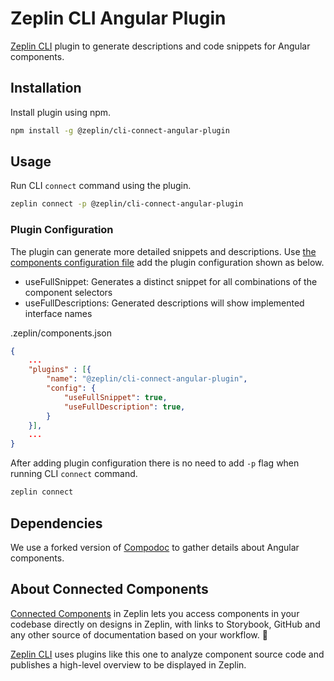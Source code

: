 # Zeplin CLI Angular Plugin

[Zeplin CLI](https://github.com/zeplin/cli) plugin to generate descriptions and code snippets for Angular components.

## Installation

Install plugin using npm.

```sh
npm install -g @zeplin/cli-connect-angular-plugin
```

## Usage

Run CLI `connect` command using the plugin.

```sh
zeplin connect -p @zeplin/cli-connect-angular-plugin
```

### Plugin Configuration

The plugin can generate more detailed snippets and descriptions. Use [the components configuration file](./docs/cli.componentconfigfile.plugins.md) add the plugin configuration shown as below.

- useFullSnippet: Generates a distinct snippet for all combinations of the component selectors
- useFullDescriptions: Generated descriptions will show implemented interface names

.zeplin/components.json
```json
{
    ...
    "plugins" : [{
        "name": "@zeplin/cli-connect-angular-plugin",
        "config": {
            "useFullSnippet": true,
            "useFullDescription": true,
        }
    }],
    ...
}
```

After adding plugin configuration there is no need to add `-p` flag when running CLI `connect` command.

```sh
zeplin connect
```

## Dependencies

We use a forked version of [Compodoc](https://github.com/compodoc/compodoc) to gather details about Angular components.

## About Connected Components

[Connected Components](https://blog.zeplin.io/introducing-connected-components-components-in-design-and-code-in-harmony-aa894ed5bd95) in Zeplin lets you access components in your codebase directly on designs in Zeplin, with links to Storybook, GitHub and any other source of documentation based on your workflow. 🧩

[Zeplin CLI](https://github.com/zeplin/cli) uses plugins like this one to analyze component source code and publishes a high-level overview to be displayed in Zeplin.
